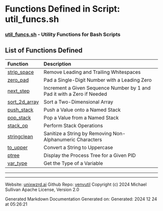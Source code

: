 # Functions Defined in Script: util_funcs.sh

### [util_funcs.sh](/docs/shdoc/bin/shinclude/scripts/util_funcs.sh.md) - Utility Functions for Bash Scripts

## List of Functions Defined

| Function | Description |
|:--|:--|
| [strip_space](functions/strip_space.md) | Remove Leading and Trailing Whitespaces |
| [zero_pad](functions/zero_pad.md) | Pad a Single-Digit Number with a Leading Zero |
| [next_step](functions/next_step.md) | Increment a Given Sequence Number by 1 and Pad it with a Zero if Needed |
| [sort_2d_array](functions/sort_2d_array.md) | Sort a Two-Dimensional Array |
| [push_stack](functions/push_stack.md) | Push a Value onto a Named Stack |
| [pop_stack](functions/pop_stack.md) | Pop a Value from a Named Stack |
| [stack_op](functions/stack_op.md) | Perform Stack Operations |
| [stringclean](functions/stringclean.md) | Sanitize a String by Removing Non-Alphanumeric Characters |
| [to_upper](functions/to_upper.md) | Convert a String to Uppercase |
| [ptree](functions/ptree.md) | Display the Process Tree for a Given PID |
| [var_type](functions/var_type.md) | Get the Type of a Variable |

---

---

Website: [unixwzrd.ai](https://unixwzrd.ai)
Github Repo: [venvutil](https://github.com/unixwzrd/venvutil)
Copyright (c) 2024 Michael Sullivan
Apache License, Version 2.0

Generated Markdown Documentation
Generated on: Generated: 2024 12 24 at 05:26:21
